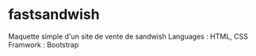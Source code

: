 # fastsandwish
Maquette simple d'un site de vente de sandwish 
Languages : HTML, CSS
Framwork : Bootstrap
